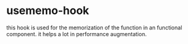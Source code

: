 # usememo-hook
this hook is used for the memorization of the function  in an functional component. it helps a lot in performance augmentation.

